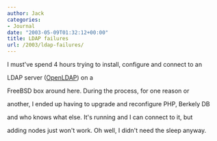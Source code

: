 ```yaml
---
author: Jack
categories:
- Journal
date: "2003-05-09T01:32:12+00:00"
title: LDAP failures
url: /2003/ldap-failures/
---
```


I must've spend 4 hours trying to install, configure and connect to an
  

  
LDAP server ([OpenLDAP][1]) on a
  

  
FreeBSD box around here. During the process, for one reason or
  

  
another, I ended up having to upgrade and reconfigure PHP, Berkely DB
  

  
and who knows what else. It's running and I can connect to it, but
  

  
adding nodes just won't work. Oh well, I didn't need the sleep anyway.

 [1]: http://www.openldap.org/